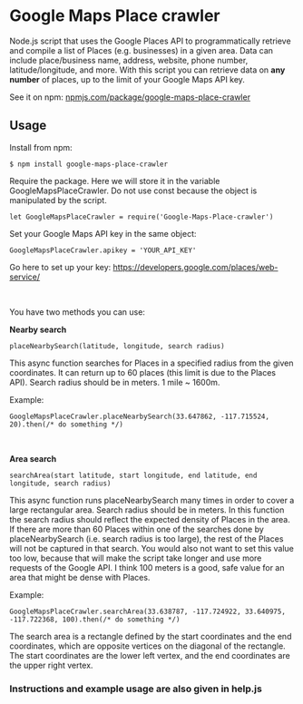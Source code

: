 # Google Maps Place crawler

Node.js script that uses the Google Places API to programmatically retrieve and compile a list of Places (e.g. businesses) in a given area. Data can include place/business name, address, website, phone number, latitude/longitude, and more. With this script you can retrieve data on **any number** of places, up to the limit of your Google Maps API key.

See it on npm: [npmjs.com/package/google-maps-place-crawler](https://www.npmjs.com/package/google-maps-place-crawler)

## Usage

Install from npm:

    $ npm install google-maps-place-crawler

Require the package. Here we will store it in the variable GoogleMapsPlaceCrawler. Do not use const because the object is manipulated by the script.

    let GoogleMapsPlaceCrawler = require('Google-Maps-Place-crawler')

Set your Google Maps API key in the same object:

    GoogleMapsPlaceCrawler.apikey = 'YOUR_API_KEY'

Go here to set up your key: https://developers.google.com/places/web-service/

<br>

You have two methods you can use:

**Nearby search**

    placeNearbySearch(latitude, longitude, search radius)

This async function searches for Places in a specified radius from the given coordinates. It can return up to 60 places (this limit is due to the Places API). Search radius should be in meters. 1 mile ~ 1600m.

Example:

    GoogleMapsPlaceCrawler.placeNearbySearch(33.647862, -117.715524, 20).then(/* do something */)
       
<br>

**Area search**

    searchArea(start latitude, start longitude, end latitude, end longitude, search radius)

This async function runs placeNearbySearch many times in order to cover a large rectangular area. Search radius should be in meters. In this function the search radius should reflect the expected density of Places in the area. If there are more than 60 Places within one of the searches done by placeNearbySearch (i.e. search radius is too large), the rest of the Places will not be captured in that search. You would also not want to set this value too low, because that will make the script take longer and use more requests of the Google API. I think 100 meters is a good, safe value for an area that might be dense with Places.

Example:

    GoogleMapsPlaceCrawler.searchArea(33.638787, -117.724922, 33.640975, -117.722368, 100).then(/* do something */)

The search area is a rectangle defined by the start coordinates and the end coordinates, which are opposite vertices on the diagonal of the rectangle. The start coordinates are the lower left vertex, and the end coordinates are the upper right vertex.
### Instructions and example usage are also given in help.js
